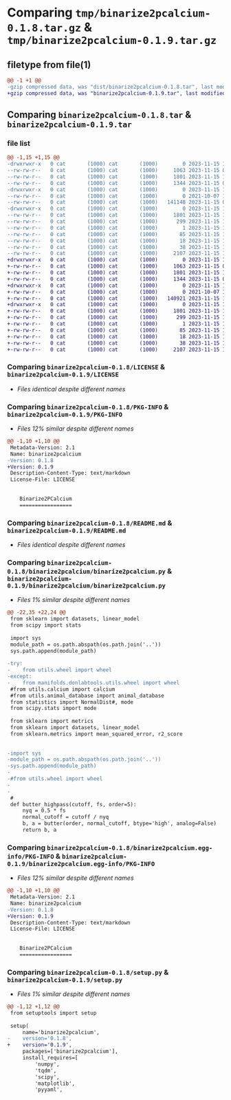 # Comparing `tmp/binarize2pcalcium-0.1.8.tar.gz` & `tmp/binarize2pcalcium-0.1.9.tar.gz`

## filetype from file(1)

```diff
@@ -1 +1 @@
-gzip compressed data, was "dist/binarize2pcalcium-0.1.8.tar", last modified: Wed Nov 15 10:09:08 2023, max compression
+gzip compressed data, was "binarize2pcalcium-0.1.9.tar", last modified: Wed Nov 15 10:16:33 2023, max compression
```

## Comparing `binarize2pcalcium-0.1.8.tar` & `binarize2pcalcium-0.1.9.tar`

### file list

```diff
@@ -1,15 +1,15 @@
-drwxrwxr-x   0 cat       (1000) cat       (1000)        0 2023-11-15 10:09:08.535449 binarize2pcalcium-0.1.8/
--rw-rw-r--   0 cat       (1000) cat       (1000)     1063 2023-11-15 08:53:09.000000 binarize2pcalcium-0.1.8/LICENSE
--rw-rw-r--   0 cat       (1000) cat       (1000)     1801 2023-11-15 10:09:08.535449 binarize2pcalcium-0.1.8/PKG-INFO
--rw-rw-r--   0 cat       (1000) cat       (1000)     1344 2023-11-15 09:49:51.000000 binarize2pcalcium-0.1.8/README.md
-drwxrwxr-x   0 cat       (1000) cat       (1000)        0 2023-11-15 10:09:08.531449 binarize2pcalcium-0.1.8/binarize2pcalcium/
--rw-rw-r--   0 cat       (1000) cat       (1000)        0 2021-10-07 14:51:11.000000 binarize2pcalcium-0.1.8/binarize2pcalcium/__init__.py
--rw-rw-r--   0 cat       (1000) cat       (1000)   141148 2023-11-15 06:55:51.000000 binarize2pcalcium-0.1.8/binarize2pcalcium/binarize2pcalcium.py
-drwxrwxr-x   0 cat       (1000) cat       (1000)        0 2023-11-15 10:09:08.535449 binarize2pcalcium-0.1.8/binarize2pcalcium.egg-info/
--rw-rw-r--   0 cat       (1000) cat       (1000)     1801 2023-11-15 10:09:08.000000 binarize2pcalcium-0.1.8/binarize2pcalcium.egg-info/PKG-INFO
--rw-rw-r--   0 cat       (1000) cat       (1000)      299 2023-11-15 10:09:08.000000 binarize2pcalcium-0.1.8/binarize2pcalcium.egg-info/SOURCES.txt
--rw-rw-r--   0 cat       (1000) cat       (1000)        1 2023-11-15 10:09:08.000000 binarize2pcalcium-0.1.8/binarize2pcalcium.egg-info/dependency_links.txt
--rw-rw-r--   0 cat       (1000) cat       (1000)       85 2023-11-15 10:09:08.000000 binarize2pcalcium-0.1.8/binarize2pcalcium.egg-info/requires.txt
--rw-rw-r--   0 cat       (1000) cat       (1000)       18 2023-11-15 10:09:08.000000 binarize2pcalcium-0.1.8/binarize2pcalcium.egg-info/top_level.txt
--rw-rw-r--   0 cat       (1000) cat       (1000)       38 2023-11-15 10:09:08.535449 binarize2pcalcium-0.1.8/setup.cfg
--rw-rw-r--   0 cat       (1000) cat       (1000)     2107 2023-11-15 10:09:00.000000 binarize2pcalcium-0.1.8/setup.py
+drwxrwxr-x   0 cat       (1000) cat       (1000)        0 2023-11-15 10:16:33.725621 binarize2pcalcium-0.1.9/
+-rw-rw-r--   0 cat       (1000) cat       (1000)     1063 2023-11-15 08:53:09.000000 binarize2pcalcium-0.1.9/LICENSE
+-rw-rw-r--   0 cat       (1000) cat       (1000)     1801 2023-11-15 10:16:33.725621 binarize2pcalcium-0.1.9/PKG-INFO
+-rw-rw-r--   0 cat       (1000) cat       (1000)     1344 2023-11-15 09:49:51.000000 binarize2pcalcium-0.1.9/README.md
+drwxrwxr-x   0 cat       (1000) cat       (1000)        0 2023-11-15 10:16:33.725621 binarize2pcalcium-0.1.9/binarize2pcalcium/
+-rw-rw-r--   0 cat       (1000) cat       (1000)        0 2021-10-07 14:51:11.000000 binarize2pcalcium-0.1.9/binarize2pcalcium/__init__.py
+-rw-rw-r--   0 cat       (1000) cat       (1000)   140921 2023-11-15 10:15:20.000000 binarize2pcalcium-0.1.9/binarize2pcalcium/binarize2pcalcium.py
+drwxrwxr-x   0 cat       (1000) cat       (1000)        0 2023-11-15 10:16:33.725621 binarize2pcalcium-0.1.9/binarize2pcalcium.egg-info/
+-rw-rw-r--   0 cat       (1000) cat       (1000)     1801 2023-11-15 10:16:33.000000 binarize2pcalcium-0.1.9/binarize2pcalcium.egg-info/PKG-INFO
+-rw-rw-r--   0 cat       (1000) cat       (1000)      299 2023-11-15 10:16:33.000000 binarize2pcalcium-0.1.9/binarize2pcalcium.egg-info/SOURCES.txt
+-rw-rw-r--   0 cat       (1000) cat       (1000)        1 2023-11-15 10:16:33.000000 binarize2pcalcium-0.1.9/binarize2pcalcium.egg-info/dependency_links.txt
+-rw-rw-r--   0 cat       (1000) cat       (1000)       85 2023-11-15 10:16:33.000000 binarize2pcalcium-0.1.9/binarize2pcalcium.egg-info/requires.txt
+-rw-rw-r--   0 cat       (1000) cat       (1000)       18 2023-11-15 10:16:33.000000 binarize2pcalcium-0.1.9/binarize2pcalcium.egg-info/top_level.txt
+-rw-rw-r--   0 cat       (1000) cat       (1000)       38 2023-11-15 10:16:33.725621 binarize2pcalcium-0.1.9/setup.cfg
+-rw-rw-r--   0 cat       (1000) cat       (1000)     2107 2023-11-15 10:16:16.000000 binarize2pcalcium-0.1.9/setup.py
```

### Comparing `binarize2pcalcium-0.1.8/LICENSE` & `binarize2pcalcium-0.1.9/LICENSE`

 * *Files identical despite different names*

### Comparing `binarize2pcalcium-0.1.8/PKG-INFO` & `binarize2pcalcium-0.1.9/PKG-INFO`

 * *Files 12% similar despite different names*

```diff
@@ -1,10 +1,10 @@
 Metadata-Version: 2.1
 Name: binarize2pcalcium
-Version: 0.1.8
+Version: 0.1.9
 Description-Content-Type: text/markdown
 License-File: LICENSE
 
 
 	Binarize2PCalcium
 	=================
```

### Comparing `binarize2pcalcium-0.1.8/README.md` & `binarize2pcalcium-0.1.9/README.md`

 * *Files identical despite different names*

### Comparing `binarize2pcalcium-0.1.8/binarize2pcalcium/binarize2pcalcium.py` & `binarize2pcalcium-0.1.9/binarize2pcalcium/binarize2pcalcium.py`

 * *Files 1% similar despite different names*

```diff
@@ -22,35 +22,24 @@
 from sklearn import datasets, linear_model
 from scipy import stats
 
 import sys
 module_path = os.path.abspath(os.path.join('..'))
 sys.path.append(module_path)
 
-try:
-    from utils.wheel import wheel
-except:
-    from manifolds.donlabtools.utils.wheel import wheel
 #from utils.calcium import calcium
 #from utils.animal_database import animal_database
 from statistics import NormalDist#, mode
 from scipy.stats import mode
 
 from sklearn import metrics
 from sklearn import datasets, linear_model
 from sklearn.metrics import mean_squared_error, r2_score
 
 
-import sys
-module_path = os.path.abspath(os.path.join('..'))
-sys.path.append(module_path)
-
-#from utils.wheel import wheel
-
-
 #
 def butter_highpass(cutoff, fs, order=5):
     nyq = 0.5 * fs
     normal_cutoff = cutoff / nyq
     b, a = butter(order, normal_cutoff, btype='high', analog=False)
     return b, a
```

### Comparing `binarize2pcalcium-0.1.8/binarize2pcalcium.egg-info/PKG-INFO` & `binarize2pcalcium-0.1.9/binarize2pcalcium.egg-info/PKG-INFO`

 * *Files 12% similar despite different names*

```diff
@@ -1,10 +1,10 @@
 Metadata-Version: 2.1
 Name: binarize2pcalcium
-Version: 0.1.8
+Version: 0.1.9
 Description-Content-Type: text/markdown
 License-File: LICENSE
 
 
 	Binarize2PCalcium
 	=================
```

### Comparing `binarize2pcalcium-0.1.8/setup.py` & `binarize2pcalcium-0.1.9/setup.py`

 * *Files 1% similar despite different names*

```diff
@@ -1,12 +1,12 @@
 from setuptools import setup
 
 setup(
     name='binarize2pcalcium',
-    version='0.1.8',
+    version='0.1.9',
     packages=['binarize2pcalcium'],
     install_requires=[
         'numpy',
         'tqdm',
         'scipy',
         'matplotlib',
         'pyyaml',
```

